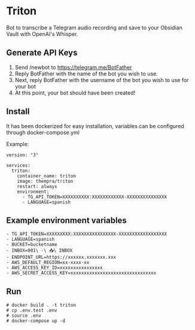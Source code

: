 # Triton


Bot to transcribe a Telegram audio recording and save to your Obsidian Vault with OpenAI's Whisper.
  

## Generate API Keys

1. Send /newbot to https://telegram.me/BotFather
2. Reply BotFather with the name of the bot you wish to use.
3. Next, reply BotFather with the username of the bot you wish to use for your bot
4. At this point, your bot should have been created!
  

## Install

It has been dockerized for easy installation, variables can be configured through docker-compose.yml

Example:
```
version: "3"

services:
  triton:
    container_name: triton
    image: thempra/triton
    restart: always
    environment:
      - TG_API_TOKEN=XXXXXXXXXX:XXXXXXXXXXXX-XXXXXXXXXXXXXXX
      - LANGUAGE=spanish

```

## Example environment variables

```
- TG_API_TOKEN=XXXXXXXXX:XXXXXXXXXXXXXXXX-XXXXXXXXXXXXXXXXXX
- LANGUAGE=spanish
- BUCKET=bucketname
- INBOX=001\ -\ 📥\ INBOX
- ENDPOINT_URL=https://xxxxxx.xxxxxxx.xxx
- AWS_DEFAULT_REGION=xx-xxxx-xx
- AWS_ACCESS_KEY_ID=xxxxxxxxxxxxxxxx
- AWS_SECRET_ACCESS_KEY=xxxxxxxxxxxxxxxxxxxxxxxxxxxxxxxx
```

## Run
```
# docker build . -t triton
# cp .env.test .env
# source .env
# docker-compose up -d
```
